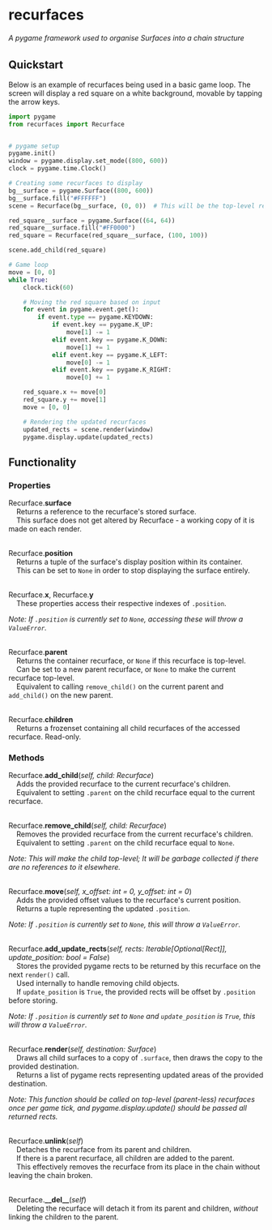 # recurfaces

###### A pygame framework used to organise Surfaces into a chain structure

## Quickstart

Below is an example of recurfaces being used in a basic game loop.
The screen will display a red square on a white background, movable by tapping the arrow keys.

```python
import pygame
from recurfaces import Recurface


# pygame setup
pygame.init()
window = pygame.display.set_mode((800, 600))
clock = pygame.time.Clock()

# Creating some recurfaces to display
bg__surface = pygame.Surface((800, 600))
bg__surface.fill("#FFFFFF")
scene = Recurface(bg__surface, (0, 0))  # This will be the top-level recurface

red_square__surface = pygame.Surface((64, 64))
red_square__surface.fill("#FF0000")
red_square = Recurface(red_square__surface, (100, 100))

scene.add_child(red_square)

# Game loop
move = [0, 0]
while True:
    clock.tick(60)

    # Moving the red square based on input
    for event in pygame.event.get():
        if event.type == pygame.KEYDOWN:
            if event.key == pygame.K_UP:
                move[1] -= 1
            elif event.key == pygame.K_DOWN:
                move[1] += 1
            elif event.key == pygame.K_LEFT:
                move[0] -= 1
            elif event.key == pygame.K_RIGHT:
                move[0] += 1

    red_square.x += move[0]
    red_square.y += move[1]
    move = [0, 0]

    # Rendering the updated recurfaces
    updated_rects = scene.render(window)
    pygame.display.update(updated_rects)
```

## Functionality

### Properties

Recurface.**surface**\
&nbsp;&nbsp;&nbsp;&nbsp;Returns a reference to the recurface's stored surface.\
&nbsp;&nbsp;&nbsp;&nbsp;This surface does not get altered by Recurface - a working copy of it is made on each render.\
&nbsp;

Recurface.**position**\
&nbsp;&nbsp;&nbsp;&nbsp;Returns a tuple of the surface's display position within its container.\
&nbsp;&nbsp;&nbsp;&nbsp;This can be set to `None` in order to stop displaying the surface entirely.\
&nbsp;

Recurface.**x**, Recurface.**y**\
&nbsp;&nbsp;&nbsp;&nbsp;These properties access their respective indexes of `.position`.

*Note: If `.position` is currently set to `None`, accessing these will throw a `ValueError`.*\
&nbsp;

Recurface.**parent**\
&nbsp;&nbsp;&nbsp;&nbsp;Returns the container recurface, or `None` if this recurface is top-level.\
&nbsp;&nbsp;&nbsp;&nbsp;Can be set to a new parent recurface, or `None` to make the current recurface top-level.\
&nbsp;&nbsp;&nbsp;&nbsp;Equivalent to calling `remove_child()` on the current parent and `add_child()` on the new parent.\
&nbsp;

Recurface.**children**\
&nbsp;&nbsp;&nbsp;&nbsp;Returns a frozenset containing all child recurfaces of the accessed recurface. Read-only.

### Methods

Recurface.**add_child**(*self, child: Recurface*)\
&nbsp;&nbsp;&nbsp;&nbsp;Adds the provided recurface to the current recurface's children.\
&nbsp;&nbsp;&nbsp;&nbsp;Equivalent to setting `.parent` on the child recurface equal to the current recurface.\
&nbsp;

Recurface.**remove_child**(*self, child: Recurface*)\
&nbsp;&nbsp;&nbsp;&nbsp;Removes the provided recurface from the current recurface's children.\
&nbsp;&nbsp;&nbsp;&nbsp;Equivalent to setting `.parent` on the child recurface equal to `None`.

*Note: This will make the child top-level; It will be garbage collected if there are no references to it elsewhere.*\
&nbsp;

Recurface.**move**(*self, x_offset: int = 0, y_offset: int = 0*)\
&nbsp;&nbsp;&nbsp;&nbsp;Adds the provided offset values to the recurface's current position.\
&nbsp;&nbsp;&nbsp;&nbsp;Returns a tuple representing the updated `.position`.

*Note: If `.position` is currently set to `None`, this will throw a `ValueError`.*\
&nbsp;

Recurface.**add_update_rects**(*self, rects: Iterable[Optional[Rect]], update_position: bool = False*)\
&nbsp;&nbsp;&nbsp;&nbsp;Stores the provided pygame rects to be returned by this recurface on the next `render()` call.\
&nbsp;&nbsp;&nbsp;&nbsp;Used internally to handle removing child objects.\
&nbsp;&nbsp;&nbsp;&nbsp;If `update_position` is `True`, the provided rects will be offset by `.position` before storing.

*Note: If `.position` is currently set to `None` and `update_position` is `True`, this will throw a `ValueError`.*\
&nbsp;

Recurface.**render**(*self, destination: Surface*)\
&nbsp;&nbsp;&nbsp;&nbsp;Draws all child surfaces to a copy of `.surface`, then draws the copy to the provided destination.\
&nbsp;&nbsp;&nbsp;&nbsp;Returns a list of pygame rects representing updated areas of the provided destination.

*Note: This function should be called on top-level (parent-less) recurfaces once per game tick, and pygame.display.update() should be passed all returned rects.*\
&nbsp;

Recurface.**unlink**(*self*)\
&nbsp;&nbsp;&nbsp;&nbsp;Detaches the recurface from its parent and children.\
&nbsp;&nbsp;&nbsp;&nbsp;If there is a parent recurface, all children are added to the parent.\
&nbsp;&nbsp;&nbsp;&nbsp;This effectively removes the recurface from its place in the chain without leaving the chain broken.\
&nbsp;

Recurface.**\_\_del\_\_**(*self*)\
&nbsp;&nbsp;&nbsp;&nbsp;Deleting the recurface will detach it from its parent and children, *without* linking the children to the parent.\
&nbsp;